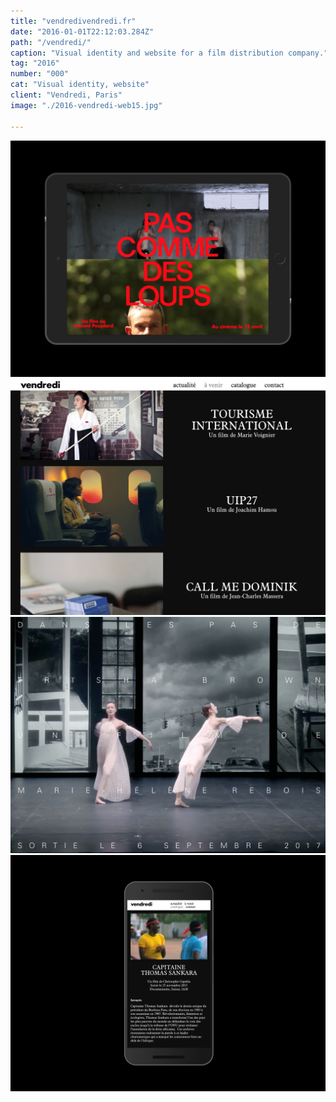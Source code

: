 ```yaml
---
title: "vendredivendredi.fr"
date: "2016-01-01T22:12:03.284Z"
path: "/vendredi/"
caption: "Visual identity and website for a film distribution company."
tag: "2016"
number: "000"
cat: "Visual identity, website"
client: "Vendredi, Paris"
image: "./2016-vendredi-web15.jpg"

---
```


![Eurogroupe Gregory Dapra Laure Giletti Vendredi website](./2016-vendredi-web38.jpg)
![Eurogroupe Gregory Dapra Laure Giletti Vendredi website](./2016-vendredi-web23.jpg)
![Eurogroupe Gregory Dapra Laure Giletti Vendredi website](./2016-vendredi-web44.jpg)
![Eurogroupe Gregory Dapra Laure Giletti Vendredi website](./2016-vendredi-web18.jpg)
